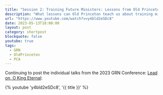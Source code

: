 ```yaml
---
title: "Session 2: Training Future Ministers: Lessons from Old Princeton"
description: "What lessons can Old Princeton teach us about training ministers in the PCA? Check out this excellent address from Dr. Jonathan Master (President, Greenville Presbyterian Theological Seminary) delivered at the Gospel Reformation Network's recent National Conference."
url: "https://www.youtube.com/watch?v=y4bld2eSDc8"
date: 2023-05-13T18:00:00
layout: post
category: shortpost
blockquote: false
youtube: true
tags:
  - GRN
  - OldPrinceton
  - PCA
---
```


Continuing to post the individual talks from the 2023 GRN Conference: [Lead on, O King Eternal](/blog/grn-conference-lead-on-o-king-eternal/):

{% youtube 'y4bld2eSDc8', '{{ title }}' %}
